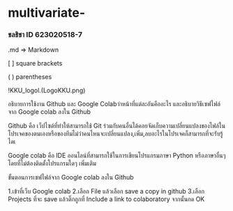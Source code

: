 # multivariate-
### ชลธิชา ID 623020518-7
.md => Markdown

[ ] square brackets

( ) parentheses

!KKU_logol.(LogoKKU.png)

 อธิบายการใช้งาน Github และ Google Colabว่าหน้าที่แต่ละอันคืออะไร และอธิบายวิธีเซฟไฟล์จาก Google colab ลงใน Github
 
 Github คือ เว็ปไซต์ที่ทำให้สามารถใช้ Git ร่วมกับคนอื่นได้คอยจัดเก็บความเปลี่ยนแปลงของไฟล์ในโปรเจคของตนเองหรือของทีมไม่ว่าคนไหนจะเปลี่ยนแปลง,เพิ่ม,ลบอะไรในโปรเจคก็สามารถที่จะรับรู้ไดเ

Google colab คือ IDE ออนไลน์ที่สามารถใช้ในการเขียนโปรแกรมภาษา Python หรือภาษาอื่นๆ โดยที่ไม่ต้องติดตั้งโปรแกรมใดๆ เพิ่มเติม

ขั้นตอนการเซฟไฟล์จาก Google colab ลงใน Github

1.เข้าที่เว็บ Google colab
2.เลือก File แล้วเลือก save a copy in github
3.เลือก Projects ที่จะ save แล้วติ๊กถูกที่ Include a link to colaboratory จากนั้นกด OK
